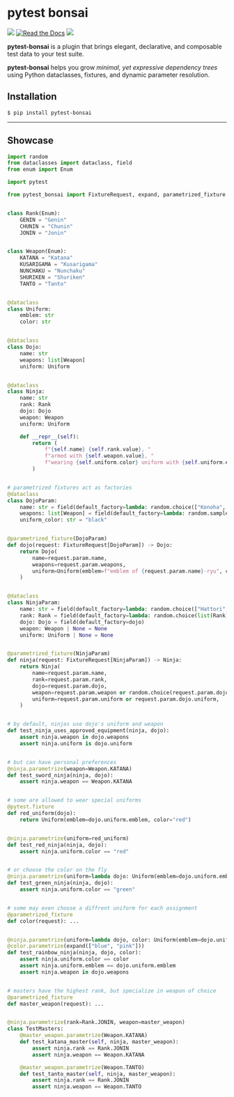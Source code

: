 # pytest bonsai

<p float="left">
  <a href="https://github.com/mrzechonek/pytest-bonsai/actions/workflows/python-package.yml"><img src="https://github.com/mrzechonek/pytest-bonsai/actions/workflows/python-package.yml/badge.svg"/></a>
  <a href="https://pytest-bonsai.readthedocs.io/"><img src="https://readthedocs.org/projects/pytest-bonsai/badge/?version=latest" alt="Read the Docs"/></a>
  <a href="https://pypi.org/project/pytest-bonsai/"><img src="https://img.shields.io/pypi/v/pytest-bonsai"></a>
</p>

**pytest-bonsai** is a plugin that brings elegant, declarative, and composable
test data to your test suite.

**pytest-bonsai** helps you grow *minimal, yet expressive dependency trees*
using Python dataclasses, fixtures, and dynamic parameter resolution.

## Installation

```
$ pip install pytest-bonsai
```

---

## Showcase

```python
import random
from dataclasses import dataclass, field
from enum import Enum

import pytest

from pytest_bonsai import FixtureRequest, expand, parametrized_fixture


class Rank(Enum):
    GENIN = "Genin"
    CHUNIN = "Chunin"
    JONIN = "Jonin"


class Weapon(Enum):
    KATANA = "Katana"
    KUSARIGAMA = "Kusarigama"
    NUNCHAKU = "Nunchaku"
    SHURIKEN = "Shuriken"
    TANTO = "Tanto"


@dataclass
class Uniform:
    emblem: str
    color: str


@dataclass
class Dojo:
    name: str
    weapons: list[Weapon]
    uniform: Uniform


@dataclass
class Ninja:
    name: str
    rank: Rank
    dojo: Dojo
    weapon: Weapon
    uniform: Uniform

    def __repr__(self):
        return (
            f"{self.name} {self.rank.value}, "
            f"armed with {self.weapon.value}, "
            f"wearing {self.uniform.color} uniform with {self.uniform.emblem}"
        )


# parametrized fixtures act as factories
@dataclass
class DojoParam:
    name: str = field(default_factory=lambda: random.choice(["Konoha", "Kiri", "Kumo"]))
    weapons: list[Weapon] = field(default_factory=lambda: random.sample(list(Weapon), 2))
    uniform_color: str = "black"


@parametrized_fixture(DojoParam)
def dojo(request: FixtureRequest[DojoParam]) -> Dojo:
    return Dojo(
        name=request.param.name,
        weapons=request.param.weapons,
        uniform=Uniform(emblem=f"emblem of {request.param.name}-ryu", color=request.param.uniform_color),
    )


@dataclass
class NinjaParam:
    name: str = field(default_factory=lambda: random.choice(["Hattori", "Goemon", "Kotarou"]))
    rank: Rank = field(default_factory=lambda: random.choice(list(Rank)))
    dojo: Dojo = field(default_factory=dojo)
    weapon: Weapon | None = None
    uniform: Uniform | None = None


@parametrized_fixture(NinjaParam)
def ninja(request: FixtureRequest[NinjaParam]) -> Ninja:
    return Ninja(
        name=request.param.name,
        rank=request.param.rank,
        dojo=request.param.dojo,
        weapon=request.param.weapon or random.choice(request.param.dojo.weapons),
        uniform=request.param.uniform or request.param.dojo.uniform,
    )


# by default, ninjas use dojo's uniform and weapon
def test_ninja_uses_approved_equipment(ninja, dojo):
    assert ninja.weapon in dojo.weapons
    assert ninja.uniform is dojo.uniform


# but can have personal preferences
@ninja.parametrize(weapon=Weapon.KATANA)
def test_sword_ninja(ninja, dojo):
    assert ninja.weapon == Weapon.KATANA


# some are allowed to wear special uniforms
@pytest.fixture
def red_uniform(dojo):
    return Uniform(emblem=dojo.uniform.emblem, color="red")


@ninja.parametrize(uniform=red_uniform)
def test_red_ninja(ninja, dojo):
    assert ninja.uniform.color == "red"


# or choose the color on the fly
@ninja.parametrize(uniform=lambda dojo: Uniform(emblem=dojo.uniform.emblem, color="green"))
def test_green_ninja(ninja, dojo):
    assert ninja.uniform.color == "green"


# some may even choose a diffrent uniform for each assignment
@parametrized_fixture
def color(request): ...


@ninja.parametrize(uniform=lambda dojo, color: Uniform(emblem=dojo.uniform.emblem, color=color))
@color.parametrize(expand(["blue", "pink"]))
def test_rainbow_ninja(ninja, dojo, color):
    assert ninja.uniform.color == color
    assert ninja.uniform.emblem == dojo.uniform.emblem
    assert ninja.weapon in dojo.weapons


# masters have the highest rank, but specialize in weapon of choice
@parametrized_fixture
def master_weapon(request): ...


@ninja.parametrize(rank=Rank.JONIN, weapon=master_weapon)
class TestMasters:
    @master_weapon.parametrize(Weapon.KATANA)
    def test_katana_master(self, ninja, master_weapon):
        assert ninja.rank == Rank.JONIN
        assert ninja.weapon == Weapon.KATANA

    @master_weapon.parametrize(Weapon.TANTO)
    def test_tanto_master(self, ninja, master_weapon):
        assert ninja.rank == Rank.JONIN
        assert ninja.weapon == Weapon.TANTO
```
